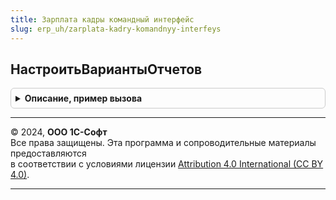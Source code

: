 ```yaml
---
title: Зарплата кадры командный интерфейс
slug: erp_uh/zarplata-kadry-komandnyy-interfeys
---
```



## НастроитьВариантыОтчетов
<details style="margin: 1em 0; padding: 0.5em; border: 1px solid #ccc; border-radius: 6px;">

<summary style="font-weight: bold; cursor: pointer;">Описание, пример вызова</summary>

```bsl

// Содержит настройки размещения вариантов отчетов в панели отчетов.
//
// Параметры:
//   Настройки - Коллекция - Используется для описания настроек отчетов и вариантов
//       см. описание к ВариантыОтчетов.ДеревоПредопределенных().
//
Процедура НастроитьВариантыОтчетов(Настройки) Экспорт
```

Пример вызова
```bsl
ЗарплатаКадрыКомандныйИнтерфейс.НастроитьВариантыОтчетов(Настройки) 
```
</details>

---

© 2024, **ООО 1С-Софт**  
Все права защищены. Эта программа и сопроводительные материалы предоставляются  
в соответствии с условиями лицензии [Attribution 4.0 International (CC BY 4.0)](https://creativecommons.org/licenses/by/4.0/legalcode).

---
